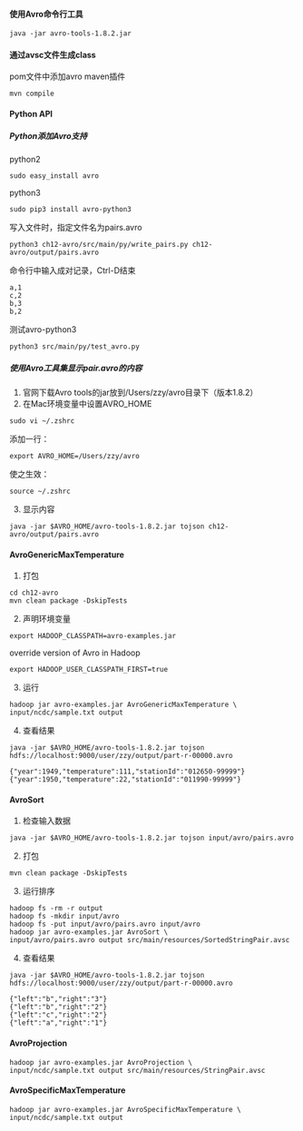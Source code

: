 #### 使用Avro命令行工具
```
java -jar avro-tools-1.8.2.jar
```

#### 通过avsc文件生成class
pom文件中添加avro maven插件
```
mvn compile
```

#### Python API
##### Python添加Avro支持
python2
```
sudo easy_install avro
```
python3
```
sudo pip3 install avro-python3
```
写入文件时，指定文件名为pairs.avro
```
python3 ch12-avro/src/main/py/write_pairs.py ch12-avro/output/pairs.avro
```
命令行中输入成对记录，Ctrl-D结束
```
a,1
c,2
b,3
b,2
```

测试avro-python3
```
python3 src/main/py/test_avro.py
```
##### 使用Avro工具集显示pair.avro的内容
1. 官网下载Avro tools的jar放到/Users/zzy/avro目录下（版本1.8.2）
2. 在Mac环境变量中设置AVRO_HOME
```
sudo vi ~/.zshrc
```
添加一行：
```
export AVRO_HOME=/Users/zzy/avro
```
使之生效：
```
source ~/.zshrc
```
3. 显示内容
```
java -jar $AVRO_HOME/avro-tools-1.8.2.jar tojson ch12-avro/output/pairs.avro
```

#### AvroGenericMaxTemperature
1. 打包
```
cd ch12-avro
mvn clean package -DskipTests
```
2. 声明环境变量
```
export HADOOP_CLASSPATH=avro-examples.jar
```
override version of Avro in Hadoop

```
export HADOOP_USER_CLASSPATH_FIRST=true
```
3. 运行
```
hadoop jar avro-examples.jar AvroGenericMaxTemperature \
input/ncdc/sample.txt output
```
4. 查看结果
```
java -jar $AVRO_HOME/avro-tools-1.8.2.jar tojson hdfs://localhost:9000/user/zzy/output/part-r-00000.avro

{"year":1949,"temperature":111,"stationId":"012650-99999"}
{"year":1950,"temperature":22,"stationId":"011990-99999"}
```

#### AvroSort
1. 检查输入数据
```
java -jar $AVRO_HOME/avro-tools-1.8.2.jar tojson input/avro/pairs.avro
```

2. 打包
```
mvn clean package -DskipTests
```

3. 运行排序
```
hadoop fs -rm -r output
hadoop fs -mkdir input/avro
hadoop fs -put input/avro/pairs.avro input/avro
hadoop jar avro-examples.jar AvroSort \
input/avro/pairs.avro output src/main/resources/SortedStringPair.avsc
```

4. 查看结果
```
java -jar $AVRO_HOME/avro-tools-1.8.2.jar tojson hdfs://localhost:9000/user/zzy/output/part-r-00000.avro

{"left":"b","right":"3"}
{"left":"b","right":"2"}
{"left":"c","right":"2"}
{"left":"a","right":"1"}
```

#### AvroProjection
```
hadoop jar avro-examples.jar AvroProjection \
input/ncdc/sample.txt output src/main/resources/StringPair.avsc
```

#### AvroSpecificMaxTemperature
```
hadoop jar avro-examples.jar AvroSpecificMaxTemperature \
input/ncdc/sample.txt output
```